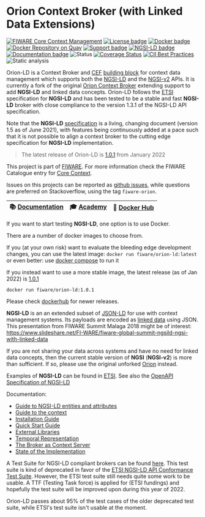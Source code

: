 # Orion Context Broker (with Linked Data Extensions)

[![FIWARE Core Context Management](https://nexus.lab.fiware.org/repository/raw/public/badges/chapters/core.svg)](https://www.fiware.org/developers/catalogue/)
[![License badge](https://img.shields.io/github/license/FIWARE/context.Orion-LD.svg)](https://opensource.org/licenses/AGPL-3.0)
[![Docker badge](https://img.shields.io/docker/pulls/fiware/orion-ld.svg)](https://hub.docker.com/r/fiware/orion-ld/)
[![Docker Repository on Quay](https://img.shields.io/badge/quay.io-orionld-green "Docker Repository on Quay")](https://quay.io/repository/fiware/orion-ld?tab=tags)
[![Support badge](https://img.shields.io/badge/support-sof-yellowgreen.svg)](http://stackoverflow.com/questions/tagged/fiware-orion)
[![NGSI-LD badge](https://img.shields.io/badge/NGSI-LD-red.svg)](https://www.etsi.org/deliver/etsi_gs/CIM/001_099/009/01.04.01_60/gs_cim009v010401p.pdf)
<br>
[![Documentation badge](https://readthedocs.org/projects/fiware-orion/badge/?version=latest)](http://fiware-orion-ld.readthedocs.io/en/latest/?badge=latest)
![Status](https://nexus.lab.fiware.org/static/badges/statuses/incubating.svg)
[![Coverage Status](https://coveralls.io/repos/github/FIWARE/context.Orion-LD/badge.svg?branch=develop)](https://coveralls.io/github/FIWARE/context.Orion-LD?branch=develop)
[![CII Best Practices](https://bestpractices.coreinfrastructure.org/projects/4800/badge)](https://bestpractices.coreinfrastructure.org/projects/4800)
![Static analysis](https://softacheck.com/app/repository/FIWARE/context.Orion-LD/badge)

Orion-LD is a Context Broker and [CEF](https://ec.europa.eu/cefdigital/wiki/display/CEFDIGITAL/CEF+Digital+Home)
[building block](https://ec.europa.eu/cefdigital/wiki/display/CEFDIGITAL/What+is+a+building+Block) for context data
management which supports both the [NGSI-LD](https://en.wikipedia.org/wiki/NGSI-LD) and the
[NGSI-v2](https://fiware.github.io/specifications/OpenAPI/ngsiv2) APIs. It is currently a fork of the original
[Orion Context Broker](https://github.com/telefonicaid/fiware-orion) extending support to add **NGSI-LD** and linked
data concepts. Orion-LD follows the [ETSI](https://en.wikipedia.org/wiki/ETSI) specification for **NGSI-LD** and has
been tested to be a stable and fast **NGSI-LD** broker with close compliance to the version 1.3.1 of the NGSI-LD API
specification.

Note that the **NGSI-LD** [specification](https://www.etsi.org/deliver/etsi_gs/CIM/001_099/009/01.04.01_60/gs_cim009v010401p.pdf)
is a living, changing document (version 1.5 as of June 2021), with features being continuously added at a pace such that it is not
possible to align a context broker to the cutting edge specification for **NGSI-LD** implementation.

> The latest release of Orion-LD is [1.0.1](https://github.com/FIWARE/context.Orion-LD/releases/tag/1.0.1) from January 2022

This project is part of [FIWARE](https://www.fiware.org/). For more information check the FIWARE Catalogue entry for
[Core Context](https://github.com/Fiware/catalogue/tree/master/core).

Issues on this projects can be reported as [github issues](https://github.com/FIWARE/context.Orion-LD/issues), while
questions are preferred on Stackoverflow, using the tag `fiware-orion`.

| :books: [Documentation](https://github.com/FIWARE/context.Orion-LD/tree/develop/doc/manuals-ld) | :mortar_board: [Academy](https://fiware-academy.readthedocs.io/en/latest/core/orion-ld) | :whale: [Docker Hub](https://hub.docker.com/r/fiware/orion-ld/) |
| ----------------------------------------------------------------------------------------------- | --------------------------------------------------------------------------------------- | --------------------------------------------------------------- |

If you want to start testing **NGSI-LD**, one option is to use Docker.

There are a number of docker images to choose from.

If you (at your own risk) want to evaluate the bleeding edge development changes, you can use the latest image:
`docker run fiware/orion-ld:latest` or even better: use
[docker compose](https://github.com/FIWARE/context.Orion-LD/blob/develop/docker/docker-compose.yml) to run it

If you instead want to use a more stable image, the latest release (as of Jan 2022) is
[1.0.1](https://github.com/FIWARE/context.Orion-LD/releases/tag/1.0.1)

```console
docker run fiware/orion-ld:1.0.1
```

Please check [dockerhub](https://hub.docker.com/r/fiware/orion-ld/tags) for newer releases.

**NGSI-LD** is an an extended subset of [JSON-LD](https://en.wikipedia.org/wiki/JSON-LD) for use with context management systems.
Its payloads are encoded as [linked data](https://en.wikipedia.org/wiki/Linked_data) using JSON.
This presentation from FIWARE Summit Malaga 2018 might be of interest:
https://www.slideshare.net/FI-WARE/fiware-global-summit-ngsild-ngsi-with-linked-data

If you are not sharing your data across systems and have no need for linked data concepts, then the current stable
version of **NGSI** (**NGSI-v2**) is more than sufficient.
If so, please use the original unforked [Orion](https://github.com/telefonicaid/fiware-orion) instead.

Examples of **NGSI-LD** can be found in [ETSI](https://forge.etsi.org/gitlab/NGSI-LD/NGSI-LD/tree/master/examples). See
also the
[OpenAPI Specification of NGSI-LD](https://forge.etsi.org/swagger/ui/?url=[https://forge.etsi.org/gitlab/NGSI-LD/NGSI-LD/raw/master/spec/updated/full_api.json](https://forge.etsi.org/rep/NGSI-LD/NGSI-LD/-/blob/master/spec/updated/generated/full_api.json))

Documentation:

-   [Guide to NGSI-LD entities and attributes](doc/manuals-ld/entities-and-attributes.md)
-   [Guide to the context](doc/manuals-ld/the-context.md)
-   [Installation Guide](doc/manuals-ld/installation-guide.md)
-   [Quick Start Guide](doc/manuals-ld/quick-start-guide.md)
-   [External Libraries](doc/manuals-ld/external-libraries.md)
-   [Temporal Representation](doc/manuals-ld/troe.md)
-   [The Broker as Context Server](doc/manuals-ld/contextServer.md)
-   [State of the Implementation](doc/manuals-ld/implementationState.md)

A Test Suite for NGSI-LD compliant brokers can be found [here](https://github.com/fiware/NGSI-LD_Tests).
This test suite is kind of deprecated in favor of the [ETSI NGSI-LD API Conformance Test Suite](https://forge.etsi.org/rep/cim/ngsi-ld-test-suite).
However, the ETSI test suite still needs quite some work to be usable.
A TTF (Testing Task force) is applied for (ETSI fundings) and hopefully the test suite will be improved upon during this year of 2022.

Orion-LD passes about 95% of the test cases of the older deprecated test suite, while ETSI's test suite isn't usable at the moment.
